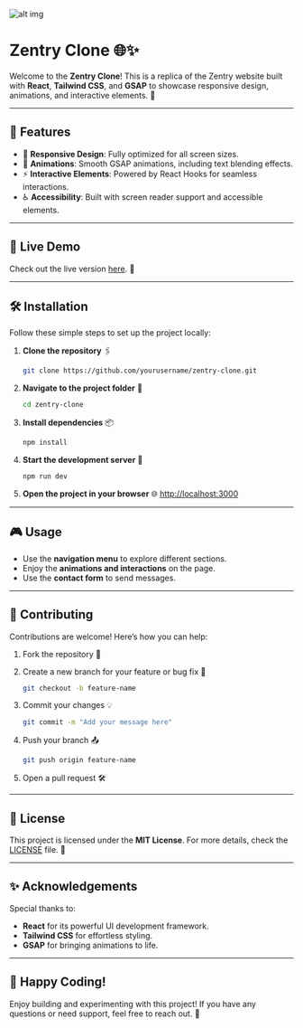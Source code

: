 ![alt img](./public/img/intro.gif)

# Zentry Clone 🌐✨

Welcome to the **Zentry Clone**! This is a replica of the Zentry website built with **React**, **Tailwind CSS**, and **GSAP** to showcase responsive design, animations, and interactive elements. 🚀

---

## 🌟 Features

- 📱 **Responsive Design**: Fully optimized for all screen sizes.
- 🎨 **Animations**: Smooth GSAP animations, including text blending effects.
- ⚡ **Interactive Elements**: Powered by React Hooks for seamless interactions.
- ♿ **Accessibility**: Built with screen reader support and accessible elements.

---

## 🚀 Live Demo

Check out the live version [here](https://zentry-games.vercel.app/). 👀

---

## 🛠️ Installation

Follow these simple steps to set up the project locally:

1. **Clone the repository** 🖇️
   ```bash
   git clone https://github.com/yourusername/zentry-clone.git
   ```

2. **Navigate to the project folder** 📂
   ```bash
   cd zentry-clone
   ```

3. **Install dependencies** 📦
   ```bash
   npm install
   ```

4. **Start the development server** 🚀
   ```bash
   npm run dev
   ```

5. **Open the project in your browser** 🌐
   [http://localhost:3000](http://localhost:3000)

---

## 🎮 Usage

- Use the **navigation menu** to explore different sections.
- Enjoy the **animations and interactions** on the page.
- Use the **contact form** to send messages.

---

## 🤝 Contributing

Contributions are welcome! Here’s how you can help:

1. Fork the repository 🍴

2. Create a new branch for your feature or bug fix 🌱
   ```bash
   git checkout -b feature-name
   ```
3. Commit your changes 💡
   ```bash
   git commit -m "Add your message here"
   ```
4. Push your branch 📤
   ```bash
   git push origin feature-name
   ```
5. Open a pull request 🛠️

---

## 📜 License

This project is licensed under the **MIT License**. For more details, check the [LICENSE](LICENSE) file. 📄

---

## ✨ Acknowledgements

Special thanks to:
- **React** for its powerful UI development framework.
- **Tailwind CSS** for effortless styling.
- **GSAP** for bringing animations to life.

---

## 🥳 Happy Coding!

Enjoy building and experimenting with this project! If you have any questions or need support, feel free to reach out. 💬
